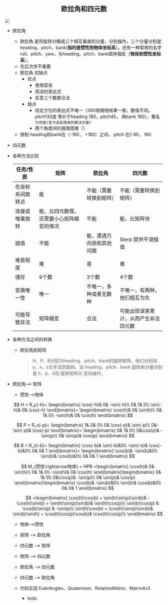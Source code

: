 ## <center> 欧拉角和四元数</center>



<img src="D:\gitworkspace\WebSource\imgs\ola.png" style="zoom:80%;" />

- 欧拉角

  - 欧拉角 是将旋转分解成三个相互垂直的分量，分别操作。三个分量分别是 heading、pitch、bank(**指的是惯性到物体坐标系**）。还有一种常用的名字 roll、pitch、yaw，与heading、pitch、bank顺序相反（**物体到惯性坐标系**），
  - 先后次序不重要
  - 欧拉角 优缺点
    - 优点
      - 使用容易
      - 简洁的表达式
      - 任意三个数都合法
    - 缺点
      - 给定方位的表达式不唯一（360周期倍结果一致，数值不同。pitch135度 等价于heading 180，pitch45， 再bank 180），著名 `万向锁(至今没有简单的解决方案)`
      - 两个角度间的插值困难（）
  - 限制 heading和bank在（-180， +180）之间， pitch 在(-90， 90)

- 四元数

- 各种方法比较

  | 任务/性质        | 矩阵                                     | 欧拉角                   | 四元数                               |
  | ---------------- | ---------------------------------------- | ------------------------ | ------------------------------------ |
  | 在坐标系间旋转点 | 能                                       | 不能（需要转换到矩阵）   | 不能（需要转换到矩阵）               |
  | 连接或增量旋转   | 能，比四元数慢，还需要小心矩阵蠕变的情况 | 不能                     | 能，比矩阵快                         |
  | 插值             | 不能                                     | 能，遭遇万向锁和其他问题 | Slerp 提供平滑插值                   |
  | 难易程度         | 难                                       | 易                       | 难                                   |
  | 储存             | 9个数                                    | 3个数                    | 4个数                                |
  | 变换唯一性       | 唯一                                     | 不唯一，多种或者无数种   | 不唯一，有两种，他们相互为负         |
  | 可能导致非法     | 矩阵蠕变                                 | 合法                     | 可能出现误差累计，从而产生非法四元数 |

- 各种方法之间的转换

  - 欧拉角到矩阵

    > 	H、P、B分别为heading、pitch、bank的旋转矩阵，他们分别绕 y，x，z左手法则旋转。设 heading、pitch、bank 旋转角分量分别是 h、p、b则 旋转矩阵为 反向操作，
  
- 欧拉角——> 矩阵
  
    - 惯性——>物体
  
    $$
    H = R_y(-h)= \begin{bmatrix} 
     \cos(-h)& 0& -\sin(-h)\\
     0& 1& 0\\
     \sin(-h)& 0& \cos(-h)
    \end{bmatrix}= \begin{bmatrix} 
     \cos(h)& 0& \sin(h)\\
     0& 1& 0\\
     -\sin(h)& 0& \cos(h)
    \end{bmatrix}
    $$
  
    $$
    P = R_x(-p)= \begin{bmatrix} 
     1& 0& 0\\
    0& \cos(-p)& \sin(-p)\\
     0&-\sin(-p)& \cos(-p)
    \end{bmatrix}= \begin{bmatrix} 
     0& 1& 0\\
    0&\cos(p)& -\sin(p)\\
    0& \sin(p)&  \cos(p)
    \end{bmatrix}
    $$
  
    $$
    B = R_z(-b)= \begin{bmatrix} 
    \cos(-b)& \sin(-b)&0\\
     -\sin(-b)& \cos(-b)&0\\
     0& 0& 1
    \end{bmatrix}= \begin{bmatrix} 
    \cos(b)& -\sin(b)&0\\
    \sin(b)&  \cos(b)&0\\
     0& 0& 1
    \end{bmatrix}
    $$
  
    $$
    M_{惯性\rightarrow物体} = HPB =\begin{bmatrix} 
     \cos(h)& 0& \sin(h)\\
     0& 1& 0\\
     -\sin(h)& 0& \cos(h)
    \end{bmatrix}\begin{bmatrix} 
     0& 1& 0\\
    0&\cos(p)& -\sin(p)\\
    0& \sin(p)&  \cos(p)
    \end{bmatrix}\begin{bmatrix} 
    \cos(b)& -\sin(b)&0\\
    \sin(b)&  \cos(b)&0\\
     0& 0& 1
    \end{bmatrix}
    $$
  
    $$
    =\begin{bmatrix} 
    \cos(h)\cos(b) + \sin(h)\sin(p)\sin(b)& -\cos(h)\sin(b) + \sin(h)\sin(p)\sin(b)& \sin(h)\cos(p)\\
    \sin(b)\cos(p)                        & \cos(b)\sin(p)                         & -\sin(p)\\
    \sin(h)\cos(b) + \cos(h)\sin(p)\sin(b)& \sin(b)\sin(h) + \cos(h)\cos(p)\cos(b)& \cos(h)\cos(p)\\
    \end{bmatrix}
    $$
  
    
  
    - 物体——>惯性
  
  - 矩阵  ——> 欧拉角
  
  - 四元数 ——> 矩阵
  
  - 矩阵 ——> 四元数
  
  - 欧拉角 ——> 四元数
  
  - 四元数 ——> 欧拉角
  
  - 代码实现 EulerAngles、Quaternion、RotationMatrix、Matrix4x3 
  
    - todo 









